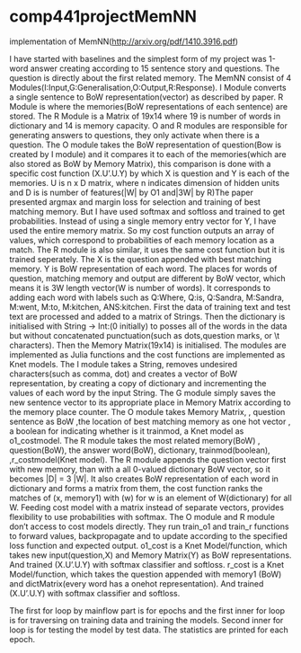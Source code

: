 # comp441projectMemNN
implementation of MemNN(http://arxiv.org/pdf/1410.3916.pdf)

I have started with baselines and the simplest form of my project was 1-word answer creating according to 15 sentence story and questions. The question is directly about the first related memory.
The MemNN consist of 4 Modules(I:Input,G:Generalisation,O:Output,R:Response). I Module converts a single sentence to BoW representation(vector) as described by paper. R Module is where the memories(BoW representations of each sentence) are stored. The R Module is a Matrix of 19x14 where 19 is number of words in dictionary and 14 is memory capacity. O and R modules are responsible for generating answers to questions, they only activate when there is a question. The O module takes the BoW representation of question(Bow is created by I module) and it compares it to each of the memories(which are also stored as BoW by Memory Matrix), this comparison is done with a specific cost function (X.U’.U.Y) by which X is question and Y is each of the memories. U is n x D matrix, where n indicates dimension of hidden units and D is is number of features(|W| by O1 and|3W| by R)The paper presented argmax and margin loss for selection and training of best matching memory. But I have used softmax and softloss and trained to get probabilities. Instead of using a single memory entry vector for Y, I have used the entire memory matrix. So my cost function outputs an array of values, which correspond to probabilities of each memory location as a match. The R module is also similar, it uses the same cost function but it is trained seperately. The X is the question appended with best matching memory. Y is BoW representation of each word. The places for words of question, matching memory and output are different by BoW vector, which means it is 3W length vector(W is number of words). It corresponds to adding each word with labels such as Q:Where, Q:is, Q:Sandra, M:Sandra, M:went, M:to, M:kitchen, ANS:kitchen.
	First the data of training text and test text are processed and added to a matrix of Strings. Then the dictionary is initialised with String -> Int:(0 initially)  to posses all of the words in the data but without concatenated punctuation(such as dots,question marks, or \t characters). Then the Memory Matrix(19x14) is initialised.
	The modules are implemented as Julia functions and the cost functions are implemented as Knet models. 
The I module takes a String, removes undesired characters(such as comma, dot) and creates a vector of BoW representation, by creating a copy of dictionary and incrementing the values of each word by the input String.
The G module simply saves the new sentence vector to its appropriate place in Memory Matrix according to the memory place counter.
The O module takes Memory Matrix, , question sentence as BoW ,the location of best matching memory as one hot vector , a boolean for indicating whether is it trainmod, a Knet model as o1_costmodel.
The R module  takes the most related memory(BoW) , question(BoW), the answer word(BoW), dictionary, trainmod(boolean), ,r_costmodel(Knet model). The R module appends the question vector first with new memory, than with a all 0-valued dictionary BoW vector, so it becomes |D| = 3 |W|. It also creates BoW representation of each word in dictionary and forms a matrix from them, the cost function ranks the matches of (x, memory1) with (w) for w is an element of W(dictionary) for all W. Feeding cost model with a matrix instead of separate vectors, provides flexibility to use probabilities with softmax. 
The O module and R module don’t access to cost models directly. They run train_o1 and train_r functions to forward values, backpropagate and to update according to the specified loss function and expected output.
o1_cost is a Knet Model/function, which takes  new input(question,X) and Memory Matrix(Y) as BoW representations. And trained  (X.U’.U.Y) with softmax classifier and softloss.
r_cost is a Knet Model/function, which takes the question appended with memory1 (BoW) and dictMatrix(every word has a onehot representation). And trained  (X.U’.U.Y) with softmax classifier and softloss.

The first for loop by mainflow part is for epochs and the first inner for loop is for traversing on  training data and training the models. Second inner for loop is for testing the model by test data. The statistics are printed for each epoch. 

